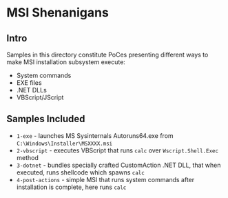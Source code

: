 # MSI Shenanigans

## Intro

Samples in this directory constitute PoCes presenting different ways to make MSI installation subsystem execute:

- System commands
- EXE files
- .NET DLLs
- VBScript/JScript

## Samples Included

- `1-exe` - launches MS Sysinternals Autoruns64.exe from `C:\Windows\Installer\MSXXXX.msi`
- `2-vbscript` - executes VBScript that runs `calc` over `Wscript.Shell.Exec` method
- `3-dotnet` - bundles specially crafted CustomAction .NET DLL, that when executed, runs shellcode which spawns `calc`
- `4-post-actions` - simple MSI that runs system commands after installation is complete, here runs `calc`
